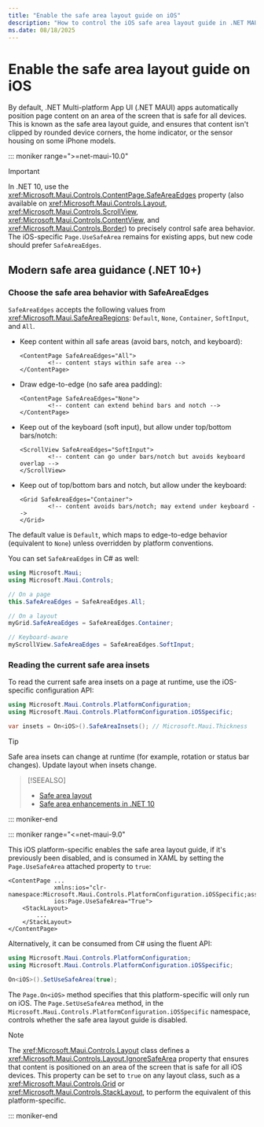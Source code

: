 ```yaml
---
title: "Enable the safe area layout guide on iOS"
description: "How to control the iOS safe area layout guide in .NET MAUI, and .NET 10 guidance for modern safe area behavior."
ms.date: 08/18/2025
---
```


# Enable the safe area layout guide on iOS

By default, .NET Multi-platform App UI (.NET MAUI) apps automatically position page content on an area of the screen that is safe for all devices. This is known as the safe area layout guide, and ensures that content isn't clipped by rounded device corners, the home indicator, or the sensor housing on some iPhone models.

::: moniker range=">=net-maui-10.0"

> [!IMPORTANT]
> In .NET 10, use the <xref:Microsoft.Maui.Controls.ContentPage.SafeAreaEdges> property (also available on <xref:Microsoft.Maui.Controls.Layout>, <xref:Microsoft.Maui.Controls.ScrollView>, <xref:Microsoft.Maui.Controls.ContentView>, and <xref:Microsoft.Maui.Controls.Border>) to precisely control safe area behavior. The iOS-specific `Page.UseSafeArea` remains for existing apps, but new code should prefer `SafeAreaEdges`.

## Modern safe area guidance (.NET 10+)

### Choose the safe area behavior with SafeAreaEdges

`SafeAreaEdges` accepts the following values from <xref:Microsoft.Maui.SafeAreaRegions>: `Default`, `None`, `Container`, `SoftInput`, and `All`.

- Keep content within all safe areas (avoid bars, notch, and keyboard):

    ```xaml
    <ContentPage SafeAreaEdges="All">
            <!-- content stays within safe area -->
    </ContentPage>
    ```

- Draw edge-to-edge (no safe area padding):

    ```xaml
    <ContentPage SafeAreaEdges="None">
            <!-- content can extend behind bars and notch -->
    </ContentPage>
    ```

- Keep out of the keyboard (soft input), but allow under top/bottom bars/notch:

    ```xaml
    <ScrollView SafeAreaEdges="SoftInput">
            <!-- content can go under bars/notch but avoids keyboard overlap -->
    </ScrollView>
    ```

- Keep out of top/bottom bars and notch, but allow under the keyboard:

    ```xaml
    <Grid SafeAreaEdges="Container">
            <!-- content avoids bars/notch; may extend under keyboard -->
    </Grid>
    ```

The default value is `Default`, which maps to edge-to-edge behavior (equivalent to `None`) unless overridden by platform conventions.

You can set `SafeAreaEdges` in C# as well:

```csharp
using Microsoft.Maui;
using Microsoft.Maui.Controls;

// On a page
this.SafeAreaEdges = SafeAreaEdges.All;

// On a layout
myGrid.SafeAreaEdges = SafeAreaEdges.Container;

// Keyboard-aware
myScrollView.SafeAreaEdges = SafeAreaEdges.SoftInput;
```

### Reading the current safe area insets

To read the current safe area insets on a page at runtime, use the iOS-specific configuration API:

```csharp
using Microsoft.Maui.Controls.PlatformConfiguration;
using Microsoft.Maui.Controls.PlatformConfiguration.iOSSpecific;

var insets = On<iOS>().SafeAreaInsets(); // Microsoft.Maui.Thickness
```

> [!TIP]
> Safe area insets can change at runtime (for example, rotation or status bar changes). Update layout when insets change.

> [!SEEALSO]
> - [Safe area layout](~/user-interface/safe-area.md)
> - [Safe area enhancements in .NET 10](/dotnet/maui/whats-new/dotnet-10#safearea-enhancements)

::: moniker-end

::: moniker range="<=net-maui-9.0"

This iOS platform-specific enables the safe area layout guide, if it's previously been disabled, and is consumed in XAML by setting the `Page.UseSafeArea` attached property to `true`:

```xaml
<ContentPage ...
             xmlns:ios="clr-namespace:Microsoft.Maui.Controls.PlatformConfiguration.iOSSpecific;assembly=Microsoft.Maui.Controls"
             ios:Page.UseSafeArea="True">
    <StackLayout>
        ...
    </StackLayout>
</ContentPage>
```

Alternatively, it can be consumed from C# using the fluent API:

```csharp
using Microsoft.Maui.Controls.PlatformConfiguration;
using Microsoft.Maui.Controls.PlatformConfiguration.iOSSpecific;

On<iOS>().SetUseSafeArea(true);
```

The `Page.On<iOS>` method specifies that this platform-specific will only run on iOS. The `Page.SetUseSafeArea` method, in the `Microsoft.Maui.Controls.PlatformConfiguration.iOSSpecific` namespace, controls whether the safe area layout guide is disabled.

> [!NOTE]
> The <xref:Microsoft.Maui.Controls.Layout> class defines a <xref:Microsoft.Maui.Controls.Layout.IgnoreSafeArea> property that ensures that content is positioned on an area of the screen that is safe for all iOS devices. This property can be set to `true` on any layout class, such as a <xref:Microsoft.Maui.Controls.Grid> or <xref:Microsoft.Maui.Controls.StackLayout>, to perform the equivalent of this platform-specific.

::: moniker-end
